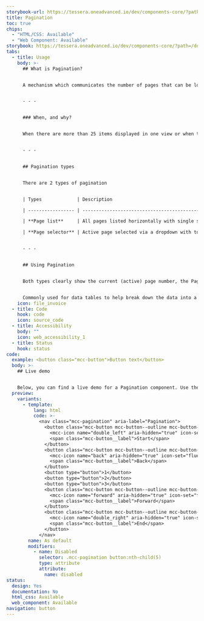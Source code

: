```yaml
---
storybook-url: https://tessera.oneadvanced.io/dev/components-core/?path=/docs/html-button--as-default
title: Pagination
toc: true
chips:
  - "HTML/CSS: Available"
  - "Web Component: Available"
storybook: https://tessera.oneadvanced.io/dev/components-core/?path=/docs/html-pagination--with-active-button
tabs:
  - title: Usage
    body: >-
      ## What is Pagination?


      A mechanism which communicates the number of pages that can be loaded within a given context


      - - -


      ### When, and why?


      When there are more than 25 items displayed in one view or when there is a large amount of data that cannot reasonably be presented on a single page. Pagination makes it easier for a user to find the information that they are looking for. 


      - - -


      ## Pagination types


      There are 2 types of pagination


      | Types             | Description                                                                                                                 |

      | ----------------- | --------------------------------------------------------------------------------------------------------------------------- |

      | **Page list**     | All pages listed horizontally with single step forward/back buttons and start/end buttons either side                       |

      | **Page selector** | Active page selected via a dropdown with total number of pages detailed beside. Single step forward/back button either side |


      - - -


      ## Using Pagination


      Both types clearly show the current (active) page number, the Page list pagination is best suited when there is a small, fixed number of pages. When there is a larger data set the Page selector pagination allows the user can "jump" back and forward more easily.


      Commonly used for data tables to help break down the data into a digestible manner. Table pagination should always sit bottom right directly under the table.
    icon: file_invoice
  - title: Code
    hook: code
    icon: source_code
  - title: Accessibility
    body: ""
    icon: web_accessibility_1
  - title: Status
    hook: status
code:
  example: <button class="mcc-button">Button text</button>
  body: >-
    ## Live demo


    Below, you can find a live demo for a Pagination component. Use the drop-down menus and radio buttons to view the different Pagination Types and Variants.
  preview:
    variants:
      - template:
          lang: html
          code: >-
            <nav class="mcc-pagination" aria-label="Pagination">
              <button class="mcc-button mcc-button--outline mcc-button--icon-only">
                <mcc-icon name="double_left" aria-hidden="true" icon-set="fluency-outline"></mcc-icon>
                <span class="mcc-button__label">Start</span>
              </button>
              <button class="mcc-button mcc-button--outline mcc-button--icon-only">
                <mcc-icon name="back" aria-hidden="true" icon-set="fluency-outline"></mcc-icon>
                <span class="mcc-button__label">Back</span>
              </button>
              <button type="button">1</button>
              <button type="button">2</button>
              <button type="button">3</button>
              <button class="mcc-button mcc-button--outline mcc-button--icon-only">
                <mcc-icon name="forward" aria-hidden="true" icon-set="fluency-outline"></mcc-icon>
                <span class="mcc-button__label">Forward</span>
              </button>
              <button class="mcc-button mcc-button--outline mcc-button--icon-only">
                <mcc-icon name="double_right" aria-hidden="true" icon-set="fluency-outline"></mcc-icon>
                <span class="mcc-button__label">End</span>
              </button>
            </nav>
        name: As default
        modifiers:
          - name: Disabled
            selector: .mcc-pagination button:nth-child(5)
            type: attribute
            attribute:
              name: disabled
status:
  design: Yes
  documentation: No
  html_css: Available
  web_component: Available
navigation: button
---
```


